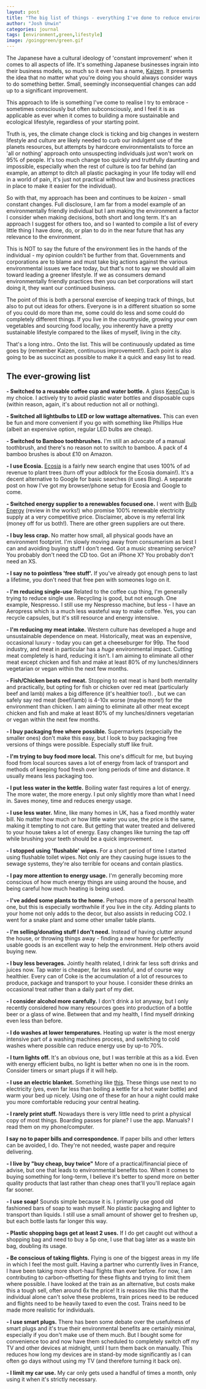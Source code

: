 ```yaml
---
layout: post
title: "The big list of things - everything I've done to reduce environmental impact"
author: "Josh Unwin"
categories: journal
tags: [environment,green,lifestyle]
image: /goinggreen/green.gif
---
```


The Japanese have a cultural ideology of 'constant improvement' when it comes to all aspects of life. It's something Japanese businesses ingrain into their business models, so much so it even has a name, [Kaizen](https://en.wikipedia.org/wiki/Kaizen). It presents the idea that no matter what you're doing you should always consider ways to do something better. Small, seemingly inconsequential changes can add up to a significant improvement.

This approach to life is something I've come to realise I try to embrace - sometimes consciously but often subconsciously, and I feel it is as applicable as ever when it comes to building a more sustainable and ecological lifestyle, regardless of your starting point.

Truth is, yes, the climate change clock is ticking and big changes in western lifestyle and culture are likely needed to curb our indulgent use of the planets resources, but attempts by hardcore environmentalists to force an 'all or nothing' approach onto unsuspecting individuals just won't work on 95% of people. It's too much change too quickly and truthfully daunting and impossible, especially when the rest of culture is too far behind (an example, an attempt to ditch all plastic packaging in your life today will end in a world of pain, it's just not practical without law and business practices in place to make it easier for the individual).

So with that, my approach has been and continues to be *kaizen* - small constant changes. Full disclosure, I am far from a model example of an environmentally friendly individual but I am making the environment a factor I consider when making decisions, both short and long term. It's an approach I suggest for others too, and so I wanted to compile a list of every little thing I have done, do, or plan to do in the near future that has any relevance to the environment.

This is NOT to say the future of the environment lies in the hands of the individual - my opinion couldn't be further from that. Governments and corporations are to blame and must take big actions against the various environmental issues we face today, but that's not to say we should all aim toward leading a greener lifestyle. If we as consumers demand environmentally friendly practices then you can bet corporations will start doing it, they want our continued business.

The point of this is both a personal exercise of keeping track of things, but also to put out ideas for others. Everyone is in a different situation so some of you could do more than me, some could do less and some could do completely different things. If you live in the countryside, growing your own vegetables and sourcing food locally, you inherently have a pretty sustainable lifestyle compared to the likes of myself, living in the city.

That's a long intro.. Onto the list. This will be continuously updated as time goes by (remember Kaizen, continuous improvement!). Each point is also going to be as succinct as possible to make it a quick and easy list to read.

## The ever-growing list

**- Switched to a reusable coffee cup and water bottle.**
A glass [KeepCup](http://www.keepcup.com) is my choice. I actively try to avoid plastic water bottles and disposable cups (within reason, again, it's about reduction not all or nothing).

**- Switched all lightbulbs to LED or low wattage alternatives.**
This can even be fun and more convenient if you go with something like Phillips Hue (albeit an expensive option, regular LED bulbs are cheap).

**- Switched to Bamboo toothbrushes.**
I'm still an advocate of a manual toothbrush, and there's no reason not to switch to bamboo. A pack of 4 bamboo brushes is about £10 on Amazon.

**- I use Ecosia.**
[Ecosia](https://www.ecosia.org/) is a fairly new search engine that uses 100% of ad revenue to plant trees (turn off your adblock for the Ecosia domain!). It's a decent alternative to Google for basic searches (it uses Bing). A separate post on how I've got my browser/phone setup for Ecosia and Google to come.

**- Switched energy supplier to a renewables focused one.**
I went with [Bulb Energy](bulb.co.uk/refer/joshu9503) (review in the works!) who promise 100% renewable electricity supply at a very competitive price. Disclaimer, above is my referral link (money off for us both!). There are other green suppliers are out there.

**- I buy less crap.**
No matter how small, all physical goods have an environment footprint. I'm slowly moving away from consumerism as best I can and avoiding buying stuff I don't need. Got a music streaming service? You probably don't need the CD too. Got an iPhone X? You probably don't need an XS.

**- I say no to pointless 'free stuff'.**
If you've already got enough pens to last a lifetime, you don't need that free pen with someones logo on it.

**- I'm reducing single-use**
Related to the coffee cup thing, I'm generally trying to reduce single use. Recycling is good, but not enough. One example, Nespresso. I still use my Nespresso machine, but less - I have an Aeropress which is a much less wasteful way to make coffee. Yes, you can recycle capsules, but it's still resource and energy intensive.

**- I'm reducing my meat intake.**
Western culture has developed a huge and unsustainable dependence on meat. Historically, meat was an expensive, occasional luxury - today you can get a cheeseburger for 99p. The food industry, and meat in particular has a *huge* environmental impact. Cutting meat completely is hard, reducing it isn't. I am aiming to eliminate all other meat except chicken and fish and make at least 80% of my lunches/dinners vegetarian or vegan within the next few months.

**- Fish/Chicken beats red meat.**
Stopping to eat meat is hard both mentality and practically, but opting for fish or chicken over red meat (particularly beef and lamb) makes a big difference (it's healthier too!). [
](https://slate.com/technology/2009/04/which-meat-harms-our-planet-the-least.html), but we can safely say red meat (beef/lamb) is 4-10x worse (maybe more!) for the environment than chicken. I am aiming to eliminate all other meat except chicken and fish and make at least 80% of my lunches/dinners vegetarian or vegan within the next few months.

**- I buy packaging free where possible.**
Supermarkets (especially the smaller ones) don't make this easy, but I look to buy packaging free versions of things were possible. Especially stuff like fruit.

**- I'm trying to buy food more local.**
This one's difficult for me, but buying food from local sources saves a lot of energy from lack of transport and methods of keeping food fresh over long periods of time and distance. It usually means less packaging too.

**- I put less water in the kettle.**
Boiling water fast requires a lot of energy. The more water, the more energy. I put only slightly more than what I need in. Saves money, time and reduces energy usage.

**- I use less water.**
Mine, like many homes in UK, has a fixed monthly water bill. No matter how much or how little water you use, the price is the same, making it tempting to not care. But getting that water treated and delivered to your house takes a lot of energy. Easy changes like turning the tap off while brushing your teeth should be a quick improvement.

**- I stopped using 'flushable' wipes.**
For a short period of time I started using flushable toilet wipes. Not only are they causing huge issues to the sewage systems, they're also terrible for oceans and contain plastics.

**- I pay more attention to energy usage.**
I'm generally becoming more conscious of how much energy things are using around the house, and being careful how much heating is being used.

**- I've added some plants to the home.**
Perhaps more of a personal health one, but this is especially worthwhile if you live in the city. Adding plants to your home not only adds to the decor, but also assists in reducing CO2. I went for a snake plant and some other smaller table plants.

**- I'm selling/donating stuff I don't need.** Instead of having clutter around the house, or throwing things away - finding a new home for perfectly usable goods is an excellent way to help the environment. Help others avoid buying new.

**- I buy less beverages.**
Jointly health related, I drink far less soft drinks and juices now. Tap water is cheaper, far less wasteful, and of course way healthier. Every can of Coke is the accumulation of a lot of resources to produce, package and transport to your house. I consider these drinks an occasional treat rather than a daily part of my diet.

**- I consider alcohol more carefully.**
I don't drink a lot anyway, but I only recently considered how many resources goes into production of a bottle beer or a glass of wine. Between that and my health, I find myself drinking even less than before.

**- I do washes at lower temperatures.**
Heating up water is the most energy intensive part of a washing machines process, and switching to cold washes where possible can reduce energy use by up-to  70%.

**- I turn lights off.**
It's an obvious one, but I was terrible at this as a kid. Even with energy efficient bulbs, no light is better when no one is in the room. Consider timers or smart plugs if it will help.

**- I use an electric blanket.**
Something like [this](https://www.argos.co.uk/product/4500324). These things use next to no electricity (yes, even far less than boiling a kettle for a hot water bottle) and warm your bed up nicely. Using one of these for an hour a night could make you more comfortable reducing your central heating.

**- I rarely print stuff.**
Nowadays there is very little need to print a physical copy of most things. Boarding passes for plane? I use the app. Manuals? I read them on my phone/computer.

**I say no to paper bills and correspondence.**
If paper bills and other letters can be avoided, I do. They're not needed, waste paper and require delivering.

**- I live by "buy cheap, buy twice"**
More of a practical/financial piece of advise, but one that leads to environmental benefits too. When it comes to buying something for long-term, I believe it's better to spend more on better quality products that last rather than cheap ones that'll you'll replace again far sooner.

**- I use soap!**
Sounds simple because it is. I primarily use good old fashioned bars of soap to wash myself. No plastic packaging and lighter to transport than liquids. I still use a small amount of shower gel to freshen up, but each bottle lasts far longer this way.

**- Plastic shopping bags get at least 2 uses.**
If I do get caught out without a shopping bag and need to buy a 5p one, I use that bag later as a waste bin bag, doubling its usage.

**- Be conscious of taking flights.**
Flying is one of the biggest areas in my life in which I feel the most guilt. Having a partner who currently lives in France, I have been taking more short-haul flights than ever before. For now, I am contributing to carbon-offsetting for these flights and trying to limit them where possible. I have looked at the train as an alternative, but costs make this a tough sell, often around 6x the price! It is reasons like this that the individual alone can't solve these problems, train prices need to be reduced and flights need to be heavily taxed to even the cost. Trains need to be made more realistic for individuals.

**- I use smart plugs.**
There has been some debate over the usefulness of smart plugs and it's true their environmental benefits are certainly minimal, especially if you don't make use of them much. But I bought some for convenience too and now have them scheduled to completely switch off my TV and other devices at midnight, until I turn them back on manually. This reduces how long my devices are in stand-by mode significantly as I can often go days without using my TV (and therefore turning it back on).

**- I limit my car use.**
My car only gets used a handful of times a month, only using it when it's strictly necessary.
